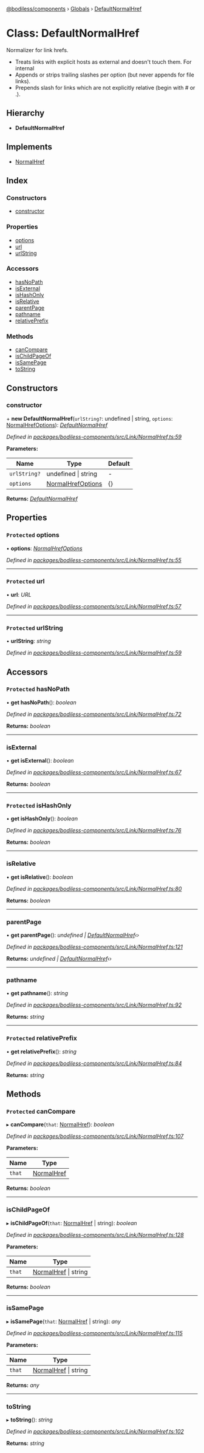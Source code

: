 [@bodiless/components](../README.md) › [Globals](../globals.md) › [DefaultNormalHref](defaultnormalhref.md)

# Class: DefaultNormalHref

Normalizer for link hrefs.
- Treats links with explicit hosts as external and doesn't touch them. For internal
- Appends or strips trailing slashes per option (but never appends for file links).
- Prepends slash for links which are not explicitly relative (begin with # or .).

## Hierarchy

* **DefaultNormalHref**

## Implements

* [NormalHref](../interfaces/normalhref.md)

## Index

### Constructors

* [constructor](defaultnormalhref.md#constructor)

### Properties

* [options](defaultnormalhref.md#protected-options)
* [url](defaultnormalhref.md#protected-url)
* [urlString](defaultnormalhref.md#protected-urlstring)

### Accessors

* [hasNoPath](defaultnormalhref.md#protected-hasnopath)
* [isExternal](defaultnormalhref.md#isexternal)
* [isHashOnly](defaultnormalhref.md#protected-ishashonly)
* [isRelative](defaultnormalhref.md#isrelative)
* [parentPage](defaultnormalhref.md#parentpage)
* [pathname](defaultnormalhref.md#pathname)
* [relativePrefix](defaultnormalhref.md#protected-relativeprefix)

### Methods

* [canCompare](defaultnormalhref.md#protected-cancompare)
* [isChildPageOf](defaultnormalhref.md#ischildpageof)
* [isSamePage](defaultnormalhref.md#issamepage)
* [toString](defaultnormalhref.md#tostring)

## Constructors

###  constructor

\+ **new DefaultNormalHref**(`urlString?`: undefined | string, `options`: [NormalHrefOptions](../globals.md#normalhrefoptions)): *[DefaultNormalHref](defaultnormalhref.md)*

*Defined in [packages/bodiless-components/src/Link/NormalHref.ts:59](https://github.com/johnsonandjohnson/Bodiless-JS/blob/836f8ba/packages/bodiless-components/src/Link/NormalHref.ts#L59)*

**Parameters:**

Name | Type | Default |
------ | ------ | ------ |
`urlString?` | undefined &#124; string | - |
`options` | [NormalHrefOptions](../globals.md#normalhrefoptions) | {} |

**Returns:** *[DefaultNormalHref](defaultnormalhref.md)*

## Properties

### `Protected` options

• **options**: *[NormalHrefOptions](../globals.md#normalhrefoptions)*

*Defined in [packages/bodiless-components/src/Link/NormalHref.ts:55](https://github.com/johnsonandjohnson/Bodiless-JS/blob/836f8ba/packages/bodiless-components/src/Link/NormalHref.ts#L55)*

___

### `Protected` url

• **url**: *URL*

*Defined in [packages/bodiless-components/src/Link/NormalHref.ts:57](https://github.com/johnsonandjohnson/Bodiless-JS/blob/836f8ba/packages/bodiless-components/src/Link/NormalHref.ts#L57)*

___

### `Protected` urlString

• **urlString**: *string*

*Defined in [packages/bodiless-components/src/Link/NormalHref.ts:59](https://github.com/johnsonandjohnson/Bodiless-JS/blob/836f8ba/packages/bodiless-components/src/Link/NormalHref.ts#L59)*

## Accessors

### `Protected` hasNoPath

• **get hasNoPath**(): *boolean*

*Defined in [packages/bodiless-components/src/Link/NormalHref.ts:72](https://github.com/johnsonandjohnson/Bodiless-JS/blob/836f8ba/packages/bodiless-components/src/Link/NormalHref.ts#L72)*

**Returns:** *boolean*

___

###  isExternal

• **get isExternal**(): *boolean*

*Defined in [packages/bodiless-components/src/Link/NormalHref.ts:67](https://github.com/johnsonandjohnson/Bodiless-JS/blob/836f8ba/packages/bodiless-components/src/Link/NormalHref.ts#L67)*

**Returns:** *boolean*

___

### `Protected` isHashOnly

• **get isHashOnly**(): *boolean*

*Defined in [packages/bodiless-components/src/Link/NormalHref.ts:76](https://github.com/johnsonandjohnson/Bodiless-JS/blob/836f8ba/packages/bodiless-components/src/Link/NormalHref.ts#L76)*

**Returns:** *boolean*

___

###  isRelative

• **get isRelative**(): *boolean*

*Defined in [packages/bodiless-components/src/Link/NormalHref.ts:80](https://github.com/johnsonandjohnson/Bodiless-JS/blob/836f8ba/packages/bodiless-components/src/Link/NormalHref.ts#L80)*

**Returns:** *boolean*

___

###  parentPage

• **get parentPage**(): *undefined | [DefaultNormalHref](defaultnormalhref.md)‹›*

*Defined in [packages/bodiless-components/src/Link/NormalHref.ts:121](https://github.com/johnsonandjohnson/Bodiless-JS/blob/836f8ba/packages/bodiless-components/src/Link/NormalHref.ts#L121)*

**Returns:** *undefined | [DefaultNormalHref](defaultnormalhref.md)‹›*

___

###  pathname

• **get pathname**(): *string*

*Defined in [packages/bodiless-components/src/Link/NormalHref.ts:92](https://github.com/johnsonandjohnson/Bodiless-JS/blob/836f8ba/packages/bodiless-components/src/Link/NormalHref.ts#L92)*

**Returns:** *string*

___

### `Protected` relativePrefix

• **get relativePrefix**(): *string*

*Defined in [packages/bodiless-components/src/Link/NormalHref.ts:84](https://github.com/johnsonandjohnson/Bodiless-JS/blob/836f8ba/packages/bodiless-components/src/Link/NormalHref.ts#L84)*

**Returns:** *string*

## Methods

### `Protected` canCompare

▸ **canCompare**(`that`: [NormalHref](../interfaces/normalhref.md)): *boolean*

*Defined in [packages/bodiless-components/src/Link/NormalHref.ts:107](https://github.com/johnsonandjohnson/Bodiless-JS/blob/836f8ba/packages/bodiless-components/src/Link/NormalHref.ts#L107)*

**Parameters:**

Name | Type |
------ | ------ |
`that` | [NormalHref](../interfaces/normalhref.md) |

**Returns:** *boolean*

___

###  isChildPageOf

▸ **isChildPageOf**(`that`: [NormalHref](../interfaces/normalhref.md) | string): *boolean*

*Defined in [packages/bodiless-components/src/Link/NormalHref.ts:128](https://github.com/johnsonandjohnson/Bodiless-JS/blob/836f8ba/packages/bodiless-components/src/Link/NormalHref.ts#L128)*

**Parameters:**

Name | Type |
------ | ------ |
`that` | [NormalHref](../interfaces/normalhref.md) &#124; string |

**Returns:** *boolean*

___

###  isSamePage

▸ **isSamePage**(`that`: [NormalHref](../interfaces/normalhref.md) | string): *any*

*Defined in [packages/bodiless-components/src/Link/NormalHref.ts:115](https://github.com/johnsonandjohnson/Bodiless-JS/blob/836f8ba/packages/bodiless-components/src/Link/NormalHref.ts#L115)*

**Parameters:**

Name | Type |
------ | ------ |
`that` | [NormalHref](../interfaces/normalhref.md) &#124; string |

**Returns:** *any*

___

###  toString

▸ **toString**(): *string*

*Defined in [packages/bodiless-components/src/Link/NormalHref.ts:102](https://github.com/johnsonandjohnson/Bodiless-JS/blob/836f8ba/packages/bodiless-components/src/Link/NormalHref.ts#L102)*

**Returns:** *string*
